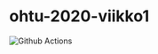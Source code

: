 # ohtu-2020-viikko1

![Github Actions](https://github.com/jp-tulijoki/ohtu-viikko1-s2020/workflows/Java%20CI%20with%20Gradle/badge.svg)
